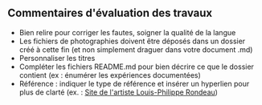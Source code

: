 ## Commentaires d'évaluation des travaux

- Bien relire pour corriger les fautes, soigner la qualité de la langue 
- Les fichiers de photographies doivent être déposés dans un dossier créé à cette fin (et non simplement draguer dans votre document .md)
- Personnaliser les titres
- Compléter les fichiers README.md pour bien décrire ce que le dossier contient (ex : énumérer les expériences documentées)
- Référence :  indiquer le type de référence et insérer un hyperlien pour plus de clarté (ex. : [Site de l'artiste Louis-Philippe Rondeau](http://patenteux.com/wp/))
